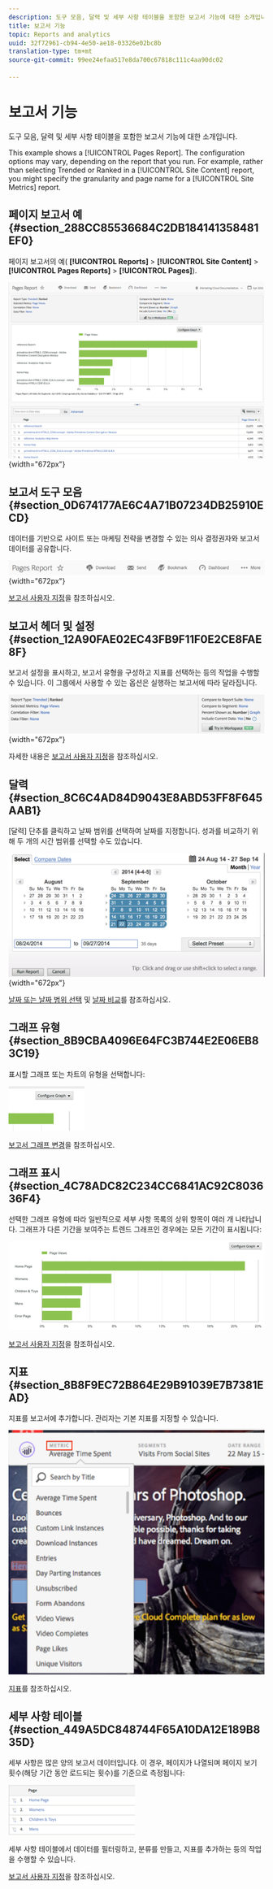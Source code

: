 ```yaml
---
description: 도구 모음, 달력 및 세부 사항 테이블을 포함한 보고서 기능에 대한 소개입니다.
title: 보고서 기능
topic: Reports and analytics
uuid: 32f72961-cb94-4e50-ae18-03326e02bc8b
translation-type: tm+mt
source-git-commit: 99ee24efaa517e8da700c67818c111c4aa90dc02

---
```



# 보고서 기능

도구 모음, 달력 및 세부 사항 테이블을 포함한 보고서 기능에 대한 소개입니다.

This example shows a [!UICONTROL Pages Report]. The configuration options may vary, depending on the report that you run. For example, rather than selecting Trended or Ranked in a [!UICONTROL Site Content] report, you might specify the granularity and page name for a [!UICONTROL Site Metrics] report.

## 페이지 보고서 예 {#section_288CC85536684C2DB184141358481EF0}

페이지 보고서의 예( **[!UICONTROL Reports]** > **[!UICONTROL Site Content]** > **[!UICONTROL Pages Reports]** > **[!UICONTROL Pages]**).

![](assets/pages_report.png){width=&quot;672px&quot;}

## 보고서 도구 모음 {#section_0D674177AE6C4A71B07234DB25910ECD}

데이터를 기반으로 사이트 또는 마케팅 전략을 변경할 수 있는 의사 결정권자와 보고서 데이터를 공유합니다.

![](assets/toolbar.png){width=&quot;672px&quot;}

[보고서 사용자 지정](/help/analyze/reports-analytics/reports-customize/customizing-reports-overview.md)을 참조하십시오.

## 보고서 헤더 및 설정 {#section_12A90FAE02EC43FB9F11F0E2CE8FAE8F}

보고서 설정을 표시하고, 보고서 유형을 구성하고 지표를 선택하는 등의 작업을 수행할 수 있습니다. 이 그룹에서 사용할 수 있는 옵션은 실행하는 보고서에 따라 달라집니다. 

![](assets/settings_header.png){width=&quot;672px&quot;}

자세한 내용은 [보고서 사용자 지정](/help/analyze/reports-analytics/reports-customize/customizing-reports-overview.md)을 참조하십시오.

## 달력 {#section_8C6C4AD84D9043E8ABD53FF8F645AAB1}

[달력] 단추를 클릭하고 날짜 범위를 선택하여 날짜를 지정합니다. 성과를 비교하기 위해 두 개의 시간 범위를 선택할 수도 있습니다.

![](assets/calendar_large.png){width=&quot;672px&quot;}

[날짜 또는 날짜 범위 선택](/help/analyze/reports-analytics/reports-customize/customizing-reports-overview.md) 및 [날짜 비교](/help/analyze/reports-analytics/reports-customize/customizing-reports-overview.md)를 참조하십시오.

## 그래프 유형 {#section_8B9CBA4096E64FC3B744E2E06EB83C19}

표시할 그래프 또는 차트의 유형을 선택합니다:

![](assets/graph_type.png)

[보고서 그래프 변경](/help/analyze/reports-analytics/reports-customize/t-reports-graphs.md)을 참조하십시오.

## 그래프 표시 {#section_4C78ADC82C234CC6841AC92C803636F4}

선택한 그래프 유형에 따라 일반적으로 세부 사항 목록의 상위 항목이 여러 개 나타납니다. 그래프가 다른 기간을 보여주는 트렌드 그래프인 경우에는 모든 기간이 표시됩니다:

![](assets/graph.png)

[보고서 사용자 지정](/help/analyze/reports-analytics/reports-customize/customizing-reports-overview.md)을 참조하십시오.

## 지표 {#section_8B8F9EC72B864E29B91039E7B7381EAD}

지표를 보고서에 추가합니다. 관리자는 기본 지표를 지정할 수 있습니다.

![](assets/metrics.png)

[지표](/help/analyze/reports-analytics/metrics.md)를 참조하십시오.

## 세부 사항 테이블 {#section_449A5DC848744F65A10DA12E189B835D}

세부 사항은 많은 양의 보고서 데이터입니다. 이 경우, 페이지가 나열되며 페이지 보기 횟수(해당 기간 동안 로드되는 횟수)를 기준으로 측정됩니다:

![](assets/detail.png)

세부 사항 테이블에서 데이터를 필터링하고, 분류를 만들고, 지표를 추가하는 등의 작업을 수행할 수 있습니다.

[보고서 사용자 지정](/help/analyze/reports-analytics/reports-customize/customizing-reports-overview.md)을 참조하십시오.
